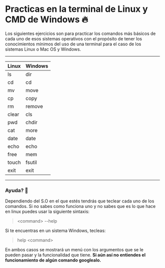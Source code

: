 # Practicas en la terminal de Linux y CMD de Windows :fire:

Los siguientes ejercicios son para practicar los comandos más básicos de cada uno de esos sistemas operativos con el propósito de tener los conocimientos mínimos del uso de una terminal para el caso de los sistemas Linux o Mac OS y Windows.

---
Linux | Windows
------|--------
ls    | dir
cd    | cd
mv    | move
cp    | copy
rm    | remove
clear | cls
pwd   | chdir
cat   | more
date  | date
echo  | echo
free  | mem
touch | fsutil
exit  | exit
---

### Ayuda? :thinking:
Dependiendo del S.O en el que estés tendrás que teclear cada uno de los comandos.
Si no sabes como funciona uno y no sabes que es lo que hace en linux puedes usar la siguiente sintaxis:
> \<command\> --help

Si te encuentras en un sistema Windows, tecleas:
> help \<command\>

En ambos casos se mostrará un menú con los argumentos que se le pueden pasar y la funcionalidad que tiene.
**Si aún así no entiendes el funcionamiento de algún comando googlealo.**
